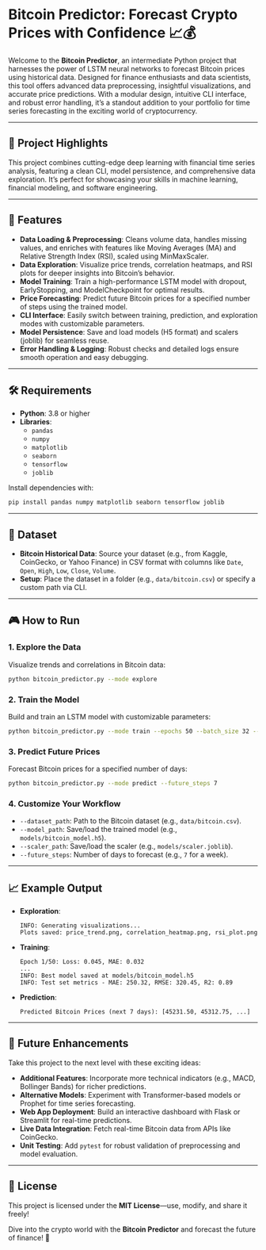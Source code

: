 # Bitcoin Predictor: Forecast Crypto Prices with Confidence 📈💰

Welcome to the **Bitcoin Predictor**, an intermediate Python project that harnesses the power of LSTM neural networks to forecast Bitcoin prices using historical data. Designed for finance enthusiasts and data scientists, this tool offers advanced data preprocessing, insightful visualizations, and accurate price predictions. With a modular design, intuitive CLI interface, and robust error handling, it’s a standout addition to your portfolio for time series forecasting in the exciting world of cryptocurrency.

---

## 🌟 Project Highlights
This project combines cutting-edge deep learning with financial time series analysis, featuring a clean CLI, model persistence, and comprehensive data exploration. It’s perfect for showcasing your skills in machine learning, financial modeling, and software engineering.

---

## 🚀 Features
- **Data Loading & Preprocessing**: Cleans volume data, handles missing values, and enriches with features like Moving Averages (MA) and Relative Strength Index (RSI), scaled using MinMaxScaler.
- **Data Exploration**: Visualize price trends, correlation heatmaps, and RSI plots for deeper insights into Bitcoin’s behavior.
- **Model Training**: Train a high-performance LSTM model with dropout, EarlyStopping, and ModelCheckpoint for optimal results.
- **Price Forecasting**: Predict future Bitcoin prices for a specified number of steps using the trained model.
- **CLI Interface**: Easily switch between training, prediction, and exploration modes with customizable parameters.
- **Model Persistence**: Save and load models (H5 format) and scalers (joblib) for seamless reuse.
- **Error Handling & Logging**: Robust checks and detailed logs ensure smooth operation and easy debugging.

---

## 🛠️ Requirements
- **Python**: 3.8 or higher
- **Libraries**:
  - `pandas`
  - `numpy`
  - `matplotlib`
  - `seaborn`
  - `tensorflow`
  - `joblib`

Install dependencies with:
```bash
pip install pandas numpy matplotlib seaborn tensorflow joblib
```

---

## 📂 Dataset
- **Bitcoin Historical Data**: Source your dataset (e.g., from Kaggle, CoinGecko, or Yahoo Finance) in CSV format with columns like `Date`, `Open`, `High`, `Low`, `Close`, `Volume`.
- **Setup**: Place the dataset in a folder (e.g., `data/bitcoin.csv`) or specify a custom path via CLI.

---

## 🎮 How to Run

### 1. Explore the Data
Visualize trends and correlations in Bitcoin data:
```bash
python bitcoin_predictor.py --mode explore
```

### 2. Train the Model
Build and train an LSTM model with customizable parameters:
```bash
python bitcoin_predictor.py --mode train --epochs 50 --batch_size 32 --future_steps 7
```

### 3. Predict Future Prices
Forecast Bitcoin prices for a specified number of days:
```bash
python bitcoin_predictor.py --mode predict --future_steps 7
```

### 4. Customize Your Workflow
- `--dataset_path`: Path to the Bitcoin dataset (e.g., `data/bitcoin.csv`).
- `--model_path`: Save/load the trained model (e.g., `models/bitcoin_model.h5`).
- `--scaler_path`: Save/load the scaler (e.g., `models/scaler.joblib`).
- `--future_steps`: Number of days to forecast (e.g., `7` for a week).

---

## 📈 Example Output
- **Exploration**:
  ```
  INFO: Generating visualizations...
  Plots saved: price_trend.png, correlation_heatmap.png, rsi_plot.png
  ```
- **Training**:
  ```
  Epoch 1/50: Loss: 0.045, MAE: 0.032
  ...
  INFO: Best model saved at models/bitcoin_model.h5
  INFO: Test set metrics - MAE: 250.32, RMSE: 320.45, R2: 0.89
  ```
- **Prediction**:
  ```
  Predicted Bitcoin Prices (next 7 days): [45231.50, 45312.75, ...]
  ```

---

## 🔮 Future Enhancements
Take this project to the next level with these exciting ideas:
- **Additional Features**: Incorporate more technical indicators (e.g., MACD, Bollinger Bands) for richer predictions.
- **Alternative Models**: Experiment with Transformer-based models or Prophet for time series forecasting.
- **Web App Deployment**: Build an interactive dashboard with Flask or Streamlit for real-time predictions.
- **Live Data Integration**: Fetch real-time Bitcoin data from APIs like CoinGecko.
- **Unit Testing**: Add `pytest` for robust validation of preprocessing and model evaluation.

---

## 📜 License
This project is licensed under the **MIT License**—use, modify, and share it freely!

Dive into the crypto world with the **Bitcoin Predictor** and forecast the future of finance! 🚀